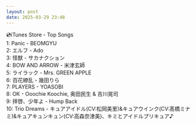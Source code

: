 ```yaml
---
layout: post
date: 2025-03-29 23:48
---
```


💿iTunes Store - Top Songs<br />
1: Panic - BEOMGYU<br />
2: エルフ - Ado<br />
3: 怪獣 - サカナクション<br />
4: BOW AND ARROW - 米津玄師<br />
5: ライラック - Mrs. GREEN APPLE<br />
6: 百花繚乱 - 幾田りら<br />
7: PLAYERS - YOASOBI<br />
8: OK - Ooochie Koochie, 奥田民生 & 吉川晃司<br />
9: 拝啓、少年よ - Hump Back<br />
10: Trio Dreams - キュアアイドル(CV:松岡美里)&キュアウインク(CV:髙橋ミナミ)&キュアキュンキュン(CV:高森奈津美)、キミとアイドルプリキュア♪<br />
